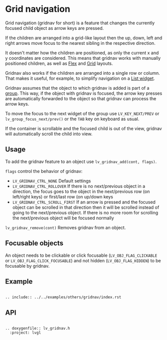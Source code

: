 ```eval_rst
```
# Grid navigation

Grid navigation (gridnav for short) is a feature that changes the currently focused child object as arrow keys are pressed.

If the children are arranged into a grid-like layout then the up, down, left and right arrows move focus to the nearest sibling
in the respective direction.

It doesn't matter how the children are positioned, as only the current x and y coordinates are considered.
This means that gridnav works with manually positioned children, as well as [Flex](/layouts/flex) and [Grid](/layouts/grid) layouts.

Gridnav also works if the children are arranged into a single row or column.
That makes it useful, for example, to simplify navigation on a [List widget](/widgets/extra/list).

Gridnav assumes that the object to which gridnav is added is part of a [group](/overview/indev.html#groups).
This way, if the object with gridnav is focused, the arrow key presses are automatically forwarded to the object
so that gridnav can process the arrow keys.

To move the focus to the next widget of the group use `LV_KEY_NEXT/PREV` or `lv_group_focus_next/prev()` or the `TAB` key on keyboard as usual.

If the container is scrollable and the focused child is out of the view, gridnav will automatically scroll the child into view.

## Usage

To add the gridnav feature to an object use `lv_gridnav_add(cont, flags)`.

`flags` control the behavior of gridnav:
- `LV_GRIDNAV_CTRL_NONE` Default settings
- `LV_GRIDNAV_CTRL_ROLLOVER`  If there is no next/previous object in a direction,
the focus goes to the object in the next/previous row (on left/right keys) or first/last row (on up/down keys
- `LV_GRIDNAV_CTRL_SCROLL_FIRST` If an arrow is pressed and the focused object can be scrolled in that direction
then it will be scrolled instead of going to the next/previous object.  If there is no more room for scrolling the next/previous object will be focused normally

`lv_gridnav_remove(cont)` Removes gridnav from an object.

## Focusable objects

An object needs to be clickable or click focusable (`LV_OBJ_FLAG_CLICKABLE` or `LV_OBJ_FLAG_CLICK_FOCUSABLE`)
and not hidden (`LV_OBJ_FLAG_HIDDEN`) to be focusable by gridnav.


## Example

```eval_rst

.. include:: ../../examples/others/gridnav/index.rst

```
## API


```eval_rst

.. doxygenfile:: lv_gridnav.h
  :project: lvgl

```

